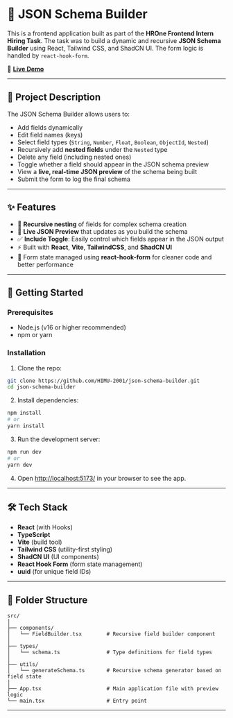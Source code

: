 


# 🧱 JSON Schema Builder 


This is a frontend application built as part of the **HROne Frontend Intern Hiring Task**. The task was to build a dynamic and recursive **JSON Schema Builder** using React, Tailwind CSS, and ShadCN UI. The form logic is handled by `react-hook-form`.

🚀 **[Live Demo](https://json-schema-builder-six.vercel.app)**  

---

## 📌 Project Description

The JSON Schema Builder allows users to:

- Add fields dynamically
- Edit field names (keys)
- Select field types (`String`, `Number`, `Float`, `Boolean`, `ObjectId`, `Nested`)
- Recursively add **nested fields** under the `Nested` type
- Delete any field (including nested ones)
- Toggle whether a field should appear in the JSON schema preview
- View a **live, real-time JSON preview** of the schema being built
- Submit the form to log the final schema

---

## ✨ Features

- 🔁 **Recursive nesting** of fields for complex schema creation
- 👀 **Live JSON Preview** that updates as you build the schema
- ✅ **Include Toggle**: Easily control which fields appear in the JSON output
- ⚡ Built with **React**, **Vite**, **TailwindCSS**, and **ShadCN UI**
- 🧠 Form state managed using **react-hook-form** for cleaner code and better performance


---

## 🚀 Getting Started

### Prerequisites

- Node.js (v16 or higher recommended)
- npm or yarn

### Installation

1. Clone the repo:

```bash
git clone https://github.com/HIMU-2001/json-schema-builder.git
cd json-schema-builder
````

2. Install dependencies:

```bash
npm install
# or
yarn install
```

3. Run the development server:

```bash
npm run dev
# or
yarn dev
```

4. Open [http://localhost:5173/](http://localhost:5173) in your browser to see the app.

---

## 🛠️ Tech Stack

* **React** (with Hooks)
* **TypeScript**
* **Vite** (build tool)
* **Tailwind CSS** (utility-first styling)
* **ShadCN UI** (UI components)
* **React Hook Form** (form state management)
* **uuid** (for unique field IDs)

---

## 📁 Folder Structure

```
src/
│
├── components/
│   └── FieldBuilder.tsx        # Recursive field builder component
│
├── types/
│   └── schema.ts               # Type definitions for field types
│
├── utils/
│   └── generateSchema.ts       # Recursive schema generator based on field state
│
├── App.tsx                     # Main application file with preview logic
└── main.tsx                    # Entry point
```

---


